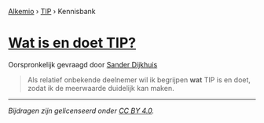 [Alkemio](https://welcome.alkem.io/) › [TIP](https://alkem.io/tip/dashboard) › Kennisbank
# [Wat is en doet TIP?](https://alkem.io/tip/collaboration/watisendoettip-4791)
Oorspronkelijk gevraagd door [Sander Dijkhuis](https://alkem.io/user/sander-dijkhuis-3912)
>Als relatief onbekende deelnemer wil ik begrijpen **wat** TIP is en doet, zodat ik de meerwaarde duidelijk kan maken.
* * *
_Bijdragen zijn gelicenseerd onder [CC BY 4.0](https://creativecommons.org/licenses/by/4.0/deed.nl)._
